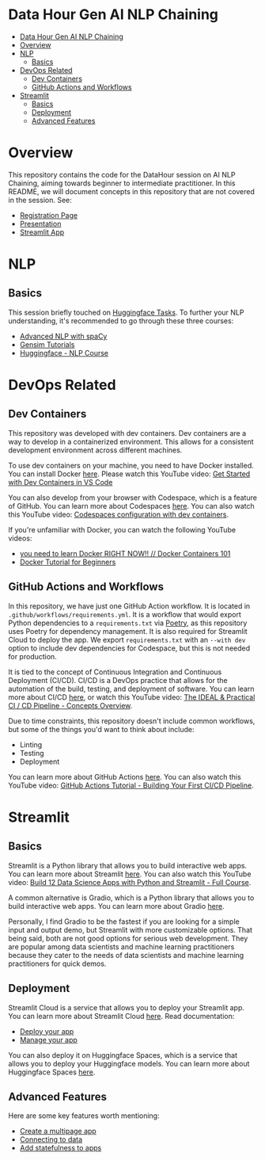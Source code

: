 # Data Hour Gen AI NLP Chaining
- [Data Hour Gen AI NLP Chaining](#data-hour-gen-ai-nlp-chaining)
- [Overview](#overview)
- [NLP](#nlp)
  - [Basics](#basics)
- [DevOps Related](#devops-related)
  - [Dev Containers](#dev-containers)
  - [GitHub Actions and Workflows](#github-actions-and-workflows)
- [Streamlit](#streamlit)
  - [Basics](#basics-1)
  - [Deployment](#deployment)
  - [Advanced Features](#advanced-features)

# Overview

This repository contains the code for the DataHour session on AI NLP Chaining, aiming towards beginner to intermediate practitioner. In this README, we will document concepts in this repository that are not covered in the session. See:
- [Registration Page](https://community.analyticsvidhya.com/c/datahour/nlp-tasks-chaining-with-genai-how-to-utilize-traditional-nlp-knowledge-in-the-world-of-llms/?utm_source=social&utm_medium=speaker&utm_campaign=datahour)
- [Presentation](https://docs.google.com/presentation/d/1Ud5X3hF7nx6m-kn29BppTwgNUeNBcY_adqr2St7kZZo/edit?usp=sharing)
- [Streamlit App](https://datahour-gen-ai-nlp-chaining.streamlit.app/)

# NLP

## Basics

This session briefly touched on [Huggingface Tasks](https://huggingface.co/tasks). To further your NLP understanding, it's recommended to go through these three courses:
- [Advanced NLP with spaCy](https://course.spacy.io/en/)
- [Gensim Tutorials](https://radimrehurek.com/gensim/auto_examples/index.html#documentation)
- [Huggingface - NLP Course](https://huggingface.co/learn/nlp-course/chapter1/1)

# DevOps Related

## Dev Containers
This repository was developed with dev containers. Dev containers are a way to develop in a containerized environment. This allows for a consistent development environment across different machines.

To use dev containers on your machine, you need to have Docker installed. You can install Docker [here](https://docs.docker.com/get-docker/). Please watch this YouTube video: [Get Started with Dev Containers in VS Code](https://youtu.be/b1RavPr_878?si=AO7zd9weHbSzAVE6)

You can also develop from your browser with Codespace, which is a feature of GitHub. You can learn more about Codespaces [here](https://docs.github.com/en/codespaces/developing-in-codespaces/creating-a-codespace). You can also watch this YouTube video: [Codespaces configuration with dev containers](https://youtu.be/ldAlq4e4W5w?si=CT3XrKVRVbDV6oev).

If you're unfamiliar with Docker, you can watch the following YouTube videos: 
- [you need to learn Docker RIGHT NOW!! // Docker Containers 101](https://youtu.be/eGz9DS-aIeY?si=VkU1WzCmhBYA3bri)
- [Docker Tutorial for Beginners](https://youtu.be/fqMOX6JJhGo?si=8f2f2e9f9f9f4f9f)

## GitHub Actions and Workflows
In this repository, we have just one GitHub Action workflow. It is located in `.github/workflows/requirements.yml`. It is a workflow that would export Python dependencies to a `requirements.txt` via [Poetry](https://python-poetry.org/), as this repository uses Poetry for dependency management. It is also required for Streamlit Cloud to deploy the app. We export `requirements.txt` with an `--with dev` option to include dev dependencies for Codespace, but this is not needed for production.

It is tied to the concept of Continuous Integration and Continuous Deployment (CI/CD). CI/CD is a DevOps practice that allows for the automation of the build, testing, and deployment of software. You can learn more about CI/CD [here](https://www.atlassian.com/continuous-delivery/principles/continuous-integration-vs-delivery-vs-deployment), or watch this YouTube video: [The IDEAL & Practical CI / CD Pipeline - Concepts Overview](https://youtu.be/OPwU3UWCxhw?si=wHCH0uNgoWNWedrm).

Due to time constraints, this repository doesn't include common workflows, but some of the things you'd want to think about include:
- Linting
- Testing
- Deployment

You can learn more about GitHub Actions [here](https://docs.github.com/en/actions). You can also watch this YouTube video: [GitHub Actions Tutorial - Building Your First CI/CD Pipeline](https://youtu.be/4ZGitJVk0D4?si=8f2f2e9f9f9f4f9f).

# Streamlit

## Basics
Streamlit is a Python library that allows you to build interactive web apps. You can learn more about Streamlit [here](https://streamlit.io/). You can also watch this YouTube video: [Build 12 Data Science Apps with Python and Streamlit - Full Course](https://youtu.be/JwSS70SZdyM?si=8f2f2e9f9f9f4f9f).

A common alternative is Gradio, which is a Python library that allows you to build interactive web apps. You can learn more about Gradio [here](https://gradio.app/). 

Personally, I find Gradio to be the fastest if you are looking for a simple input and output demo, but Streamlit with more customizable options. That being said, both are not good options for serious web development. They are popular among data scientists and machine learning practitioners because they cater to the needs of data scientists and machine learning practitioners for quick demos.

## Deployment
Streamlit Cloud is a service that allows you to deploy your Streamlit app. You can learn more about Streamlit Cloud [here](https://streamlit.io/cloud). Read documentation:
- [Deploy your app](https://docs.streamlit.io/streamlit-community-cloud/deploy-your-app)
- [Manage your app](https://docs.streamlit.io/streamlit-community-cloud/manage-your-app)

You can also deploy it on Huggingface Spaces, which is a service that allows you to deploy your Huggingface models. You can learn more about Huggingface Spaces [here](https://huggingface.co/spaces). 

## Advanced Features
Here are some key features worth mentioning:
- [Create a multipage app](https://docs.streamlit.io/library/get-started/multipage-apps/create-a-multipage-app)
- [Connecting to data](https://docs.streamlit.io/library/advanced-features/connecting-to-data)
- [Add statefulness to apps](https://docs.streamlit.io/library/advanced-features/session-state)
